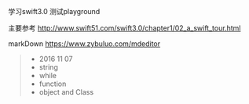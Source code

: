 
学习swift3.0 测试playground

主要参考
http://www.swift51.com/swift3.0/chapter1/02_a_swift_tour.html

markDown
https://www.zybuluo.com/mdeditor

>* 2016 11 07
>* string
>* while
>* function
>* object and Class



